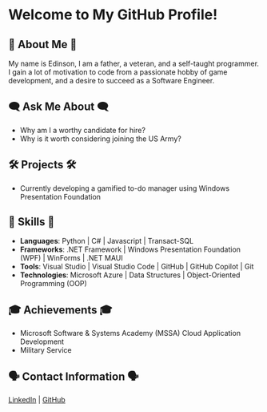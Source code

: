 # Welcome to My GitHub Profile!

## 👋 About Me 👋
My name is Edinson, I am a father, a veteran, and a self-taught programmer. I gain a lot of motivation to code from a passionate hobby of game development, and a desire to succeed as a Software Engineer.

## 🗨 Ask Me About 🗨 
- Why am I a worthy candidate for hire?
- Why is it worth considering joining the US Army?

## 🛠 Projects 🛠
- Currently developing a gamified to-do manager using Windows Presentation Foundation

## 🔋 Skills 🔋
- **Languages**: Python | C# | Javascript | Transact-SQL
- **Frameworks**: .NET Framework | Windows Presentation Foundation (WPF) | WinForms | .NET MAUI
- **Tools**: Visual Studio | Visual Studio Code | GitHub | GitHub Copilot | Git
- **Technologies**: Microsoft Azure | Data Structures | Object-Oriented Programming (OOP)

## 🎓 Achievements 🎓
- Microsoft Software & Systems Academy (MSSA) Cloud Application Development
- Military Service

## 🗣 Contact Information 🗣
[LinkedIn](https://www.linkedin.com/in/edinson-cabral/) | [GitHub](https://github.com/official-nosnid3/)
